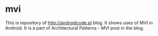 # mvi

This is repository of http://androidcode.pl blog. It shows uses of MVI in Android. It is a part of Architectural Patterns - MVI post in the blog.
